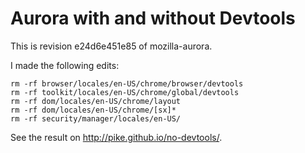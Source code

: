 Aurora with and without Devtools
================================

This is revision e24d6e451e85 of mozilla-aurora.

I made the following edits:

    rm -rf browser/locales/en-US/chrome/browser/devtools
    rm -rf toolkit/locales/en-US/chrome/global/devtools
    rm -rf dom/locales/en-US/chrome/layout
    rm -rf dom/locales/en-US/chrome/[sx]*
    rm -rf security/manager/locales/en-US/

See the result on http://pike.github.io/no-devtools/.
